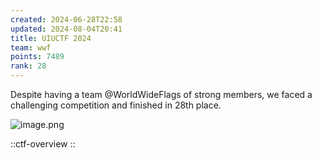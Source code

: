 ```yaml
---
created: 2024-06-28T22:58
updated: 2024-08-04T20:41
title: UIUCTF 2024
team: wwf
points: 7489
rank: 28
---
```


Despite having a team @WorldWideFlags of strong members, we faced a challenging competition and finished in 28th place.

![image.png](https://res.cloudinary.com/kumonochisanaka/image/upload/v1719794356/2024/06/0a27dbacf99f7a5d6da6529ea6248962.png)

::ctf-overview
::
